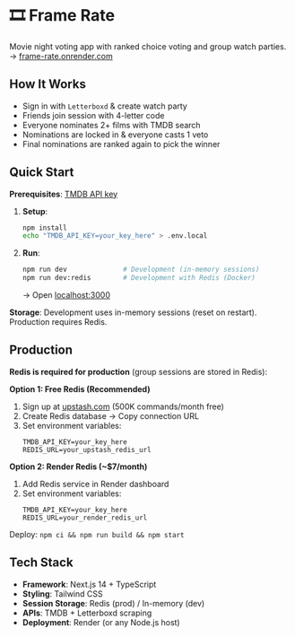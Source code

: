# 🎞️ Frame Rate

Movie night voting app with ranked choice voting and group watch parties.
   →  [frame-rate.onrender.com](https://frame-rate.onrender.com)

## How It Works

- Sign in with `Letterboxd` & create watch party
- Friends join session with 4-letter code
- Everyone nominates 2+ films with TMDB search
- Nominations are locked in & everyone casts 1 veto
- Final nominations are ranked again to pick the winner


## Quick Start

**Prerequisites**: [TMDB API key](https://www.themoviedb.org/settings/api)

1. **Setup**:
   ```bash
   npm install
   echo "TMDB_API_KEY=your_key_here" > .env.local
   ```

2. **Run**:
   ```bash
   npm run dev              # Development (in-memory sessions)
   npm run dev:redis        # Development with Redis (Docker)
   ```
   
   → Open [localhost:3000](http://localhost:3000)

**Storage**: Development uses in-memory sessions (reset on restart). Production requires Redis.

## Production

**Redis is required for production** (group sessions are stored in Redis):

**Option 1: Free Redis (Recommended)**
1. Sign up at [upstash.com](https://upstash.com) (500K commands/month free)
2. Create Redis database → Copy connection URL
3. Set environment variables:
   ```
   TMDB_API_KEY=your_key_here
   REDIS_URL=your_upstash_redis_url
   ```

**Option 2: Render Redis (~$7/month)**
1. Add Redis service in Render dashboard
2. Set environment variables:  
   ```
   TMDB_API_KEY=your_key_here
   REDIS_URL=your_render_redis_url
   ```

Deploy: `npm ci && npm run build && npm start`

## Tech Stack

- **Framework**: Next.js 14 + TypeScript
- **Styling**: Tailwind CSS  
- **Session Storage**: Redis (prod) / In-memory (dev)
- **APIs**: TMDB + Letterboxd scraping
- **Deployment**: Render (or any Node.js host)

